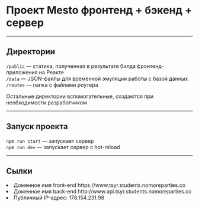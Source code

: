 # Проект Mesto фронтенд + бэкенд + сервер 
***
## Директории

`/public` — статика, полученная в результате билда фронтенд-приложения на Реакте  
`/data` — JSON-файлы для временной эмуляции работы с базой данных  
`/routes` — папка с файлами роутера  
  
Остальные директории вспомогательные, создаются при необходимости разработчиком
***
## Запуск проекта

`npm run start` — запускает сервер   
`npm run dev` — запускает сервер с hot-reload
***
## Сылки
<li>Доменное имя front-end https://www.tsyr.students.nomoreparties.co
<li>Доменное имя back-end http://www.api.tsyr.students.nomoreparties.co
<li>Публичный IP-адрес: 178.154.231.98

